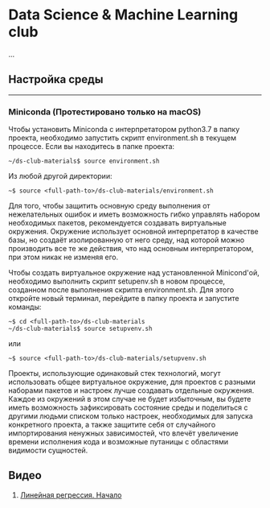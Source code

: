 # Data Science & Machine Learning club

...

## Настройка среды
-----

### Miniconda (Протестировано только на macOS)

Чтобы установить Miniconda c интерпретатором python3.7 в папку проекта, необходимо запустить скрипт environment.sh в текущем процессе. Если вы находитесь в папке проекта:

    ~/ds-club-materials$ source environment.sh

Из любой другой директории:

    ~$ source <full-path-to>/ds-club-materials/environment.sh

Для того, чтобы защитить основную среду выполнения от нежелательных ошибок и иметь возможность гибко управлять набором необходимых пакетов, рекомендуется создавать виртуальные окружения. Окружение использует основной интерпретатор в качестве базы, но создаёт изолированную от него среду, над которой можно производить все те же действия, что над основным интерпретатором, при этом никак не изменяя его.

Чтобы создать виртуальное окружение над установленной Minicond'ой, необходимо выполнить скрипт setupenv.sh в новом процессе, созданном после выполнения скрипта environment.sh. Для этого откройте новый терминал, перейдите в папку проекта и запустите команды:

    ~$ cd <full-path-to>/ds-club-materials
    ~/ds-club-materials$ source setupvenv.sh

или

    ~$ source <full-path-to>/ds-club-materials/setupvenv.sh

Проекты, использующие одинаковый стек технологий, могут использовать общее виртуальное окружение, для проектов с разными наборами пакетов и настроек лучше создавать отдельные окружения. Каждое из окружений в этом случае не будет избыточным, вы будете иметь возможность зафиксировать состояние среды и поделиться с другими людьми списком только настроек, необходимых для запуска конкретного проекта, а также защитите себя от случайного импортирования ненужных зависимостей, что влечёт увеличение времени исполнения кода и возможные путаницы с областями видимости сущностей.

## Видео
1. [Линейная регрессия. Начало](https://youtu.be/7wKjLvC-JhA)

